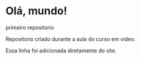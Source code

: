 # Olá, mundo!
 primeiro repositorio

 Repositorio criado durante a aula do curso em video.
 
 Essa linha foi adicionada diretamente do site.
